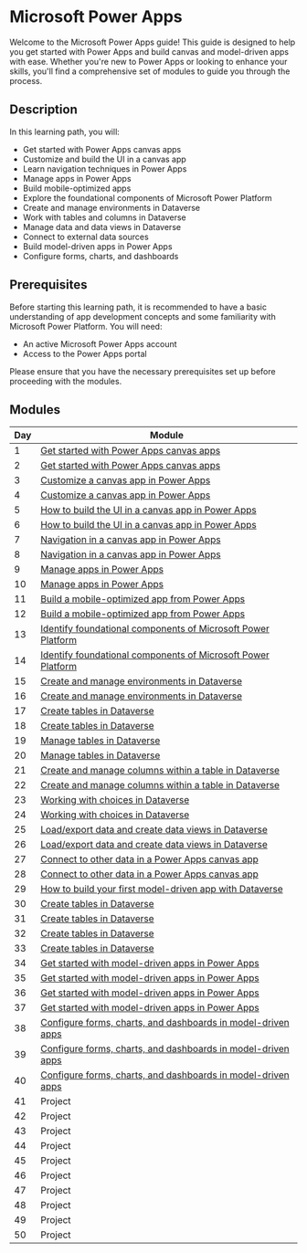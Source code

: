 # Microsoft Power Apps

Welcome to the Microsoft Power Apps guide! This guide is designed to help you get started with Power Apps and build canvas and model-driven apps with ease. Whether you're new to Power Apps or looking to enhance your skills, you'll find a comprehensive set of modules to guide you through the process.

## Description

In this learning path, you will:

- Get started with Power Apps canvas apps
- Customize and build the UI in a canvas app
- Learn navigation techniques in Power Apps
- Manage apps in Power Apps
- Build mobile-optimized apps
- Explore the foundational components of Microsoft Power Platform
- Create and manage environments in Dataverse
- Work with tables and columns in Dataverse
- Manage data and data views in Dataverse
- Connect to external data sources
- Build model-driven apps in Power Apps
- Configure forms, charts, and dashboards

## Prerequisites

Before starting this learning path, it is recommended to have a basic understanding of app development concepts and some familiarity with Microsoft Power Platform. You will need:

- An active Microsoft Power Apps account
- Access to the Power Apps portal

Please ensure that you have the necessary prerequisites set up before proceeding with the modules.

## Modules

| Day | Module                                                      |
|-----|-------------------------------------------------------------|
| 1   | [Get started with Power Apps canvas apps](https://learn.microsoft.com/en-us/training/modules/get-started-with-powerapps/)  |
| 2   | [Get started with Power Apps canvas apps](https://learn.microsoft.com/en-us/training/modules/get-started-with-powerapps/)  |
| 3   | [Customize a canvas app in Power Apps](https://learn.microsoft.com/en-us/training/modules/customize-apps-in-powerapps/)     |
| 4   | [Customize a canvas app in Power Apps](https://learn.microsoft.com/en-us/training/modules/customize-apps-in-powerapps/)     |
| 5   | [How to build the UI in a canvas app in Power Apps](https://learn.microsoft.com/en-us/training/modules/how-to-build-ui-canvas-app/)            |
| 6   | [How to build the UI in a canvas app in Power Apps](https://learn.microsoft.com/en-us/training/modules/how-to-build-ui-canvas-app/)            |
| 7   | [Navigation in a canvas app in Power Apps](https://learn.microsoft.com/en-us/training/modules/navigation-canvas-app/)                     |
| 8   | [Navigation in a canvas app in Power Apps](https://learn.microsoft.com/en-us/training/modules/navigation-canvas-app/)                     |
| 9   | [Manage apps in Power Apps](https://learn.microsoft.com/en-us/training/modules/manage-apps-in-powerapps/)                                    |
| 10  | [Manage apps in Power Apps](https://learn.microsoft.com/en-us/training/modules/manage-apps-in-powerapps/)                                   |
| 11  | [Build a mobile-optimized app from Power Apps](https://learn.microsoft.com/en-us/training/modules/build-mobile-optimized/)                 |
| 12  | [Build a mobile-optimized app from Power Apps](https://learn.microsoft.com/en-us/training/modules/build-mobile-optimized/)                 |
| 13  | [Identify foundational components of Microsoft Power Platform](https://learn.microsoft.com/en-us/training/modules/introduction-common-data-service/) |
| 14  | [Identify foundational components of Microsoft Power Platform](https://learn.microsoft.com/en-us/training/modules/introduction-common-data-service/) |
| 15  | [Create and manage environments in Dataverse](https://learn.microsoft.com/en-us/training/modules/create-manage-environments/)                  |
| 16  | [Create and manage environments in Dataverse](https://learn.microsoft.com/en-us/training/modules/create-manage-environments/)                  |
| 17  | [Create tables in Dataverse](https://learn.microsoft.com/en-us/training/modules/get-started-with-powerapps-common-data-service/)                                  |
| 18  | [Create tables in Dataverse](https://learn.microsoft.com/en-us/training/modules/get-started-with-powerapps-common-data-service/)                                  |
| 19  | [Manage tables in Dataverse](https://learn.microsoft.com/en-us/training/modules/create-manage-entities/)                                  |
| 20  | [Manage tables in Dataverse](https://learn.microsoft.com/en-us/training/modules/create-manage-entities/)                                  |
| 21  | [Create and manage columns within a table in Dataverse](https://learn.microsoft.com/en-us/training/modules/create-manage-fields-within-entity/)        |
| 22  | [Create and manage columns within a table in Dataverse](https://learn.microsoft.com/en-us/training/modules/create-manage-fields-within-entity/)        |
| 23  | [Working with choices in Dataverse](https://learn.microsoft.com/en-us/training/modules/working-with-option-sets/)                           |
| 24  | [Working with choices in Dataverse](https://learn.microsoft.com/en-us/training/modules/working-with-option-sets/)                           |
| 25  | [Load/export data and create data views in Dataverse](https://learn.microsoft.com/en-us/training/modules/load-export-data-create-data-views/)          |
| 26  | [Load/export data and create data views in Dataverse](https://learn.microsoft.com/en-us/training/modules/load-export-data-create-data-views/)          |
| 27  | [Connect to other data in a Power Apps canvas app](https://learn.microsoft.com/en-us/training/modules/connect-to-other-data-in-powerapps-canvas-app/)             |
| 28  | [Connect to other data in a Power Apps canvas app](https://learn.microsoft.com/en-us/training/modules/connect-to-other-data-in-powerapps-canvas-app/)             |
| 29  | [How to build your first model-driven app with Dataverse](https://learn.microsoft.com/en-us/training/modules/build-first-model-driven-app-dataverse/)      |
| 30  | [Create tables in Dataverse](https://learn.microsoft.com/en-us/training/modules/get-started-with-powerapps-common-data-service/)                                  |
| 31  | [Create tables in Dataverse](https://learn.microsoft.com/en-us/training/modules/get-started-with-powerapps-common-data-service/)                                  |
| 32  | [Create tables in Dataverse](https://learn.microsoft.com/en-us/training/modules/get-started-with-powerapps-common-data-service/)                                  |
| 33  | [Create tables in Dataverse](https://learn.microsoft.com/en-us/training/modules/get-started-with-powerapps-common-data-service/)                                  |
| 34  | [Get started with model-driven apps in Power Apps](https://learn.microsoft.com/en-us/training/modules/get-started-with-model-driven-apps-in-powerapps/)             |
| 35  | [Get started with model-driven apps in Power Apps](https://learn.microsoft.com/en-us/training/modules/get-started-with-model-driven-apps-in-powerapps/)             |
| 36  | [Get started with model-driven apps in Power Apps](https://learn.microsoft.com/en-us/training/modules/get-started-with-model-driven-apps-in-powerapps/)             |
| 37  | [Get started with model-driven apps in Power Apps](https://learn.microsoft.com/en-us/training/modules/get-started-with-model-driven-apps-in-powerapps/)             |
| 38  | [Configure forms, charts, and dashboards in model-driven apps](https://learn.microsoft.com/en-us/training/modules/configure-model-driven-apps-customer-engagement-apps/) |
| 39  | [Configure forms, charts, and dashboards in model-driven apps](https://learn.microsoft.com/en-us/training/modules/configure-model-driven-apps-customer-engagement-apps/) |
| 40  | [Configure forms, charts, and dashboards in model-driven apps](https://learn.microsoft.com/en-us/training/modules/configure-model-driven-apps-customer-engagement-apps/) |
| 41  |  Project                                               |
| 42  |  Project                                               |
| 43  |  Project                                               |
| 44  |  Project                                               |
| 45  |  Project                                               |
| 46  |  Project                                               |
| 47  |  Project                                               |
| 48  |  Project                                               |
| 49  |  Project                                               |
| 50  |  Project                                               |

